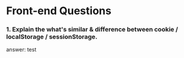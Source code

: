 # Front-end Questions

### 1. Explain the what's similar & difference between cookie / localStorage / sessionStorage.

answer: test
